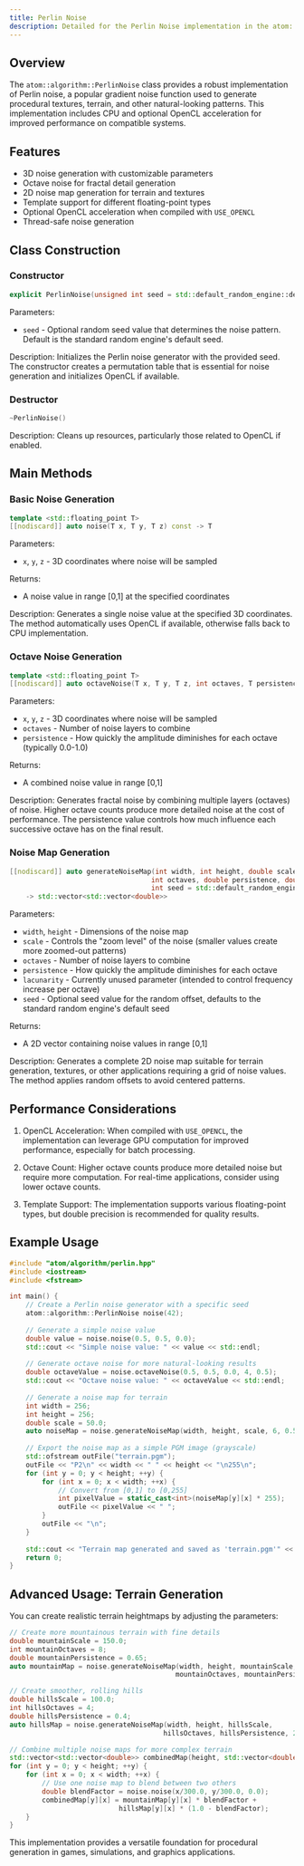 ```yaml
---
title: Perlin Noise
description: Detailed for the Perlin Noise implementation in the atom::algorithm namespace, including class methods, OpenCL and SIMD support, and example usage for generating procedural textures and terrains.
---
```


## Overview

The `atom::algorithm::PerlinNoise` class provides a robust implementation of Perlin noise, a popular gradient noise function used to generate procedural textures, terrain, and other natural-looking patterns. This implementation includes CPU and optional OpenCL acceleration for improved performance on compatible systems.

## Features

- 3D noise generation with customizable parameters
- Octave noise for fractal detail generation
- 2D noise map generation for terrain and textures
- Template support for different floating-point types
- Optional OpenCL acceleration when compiled with `USE_OPENCL`
- Thread-safe noise generation

## Class Construction

### Constructor

```cpp
explicit PerlinNoise(unsigned int seed = std::default_random_engine::default_seed)
```

Parameters:

- `seed` - Optional random seed value that determines the noise pattern. Default is the standard random engine's default seed.

Description:
Initializes the Perlin noise generator with the provided seed. The constructor creates a permutation table that is essential for noise generation and initializes OpenCL if available.

### Destructor

```cpp
~PerlinNoise()
```

Description:
Cleans up resources, particularly those related to OpenCL if enabled.

## Main Methods

### Basic Noise Generation

```cpp
template <std::floating_point T>
[[nodiscard]] auto noise(T x, T y, T z) const -> T
```

Parameters:

- `x`, `y`, `z` - 3D coordinates where noise will be sampled

Returns:

- A noise value in range [0,1] at the specified coordinates

Description:
Generates a single noise value at the specified 3D coordinates. The method automatically uses OpenCL if available, otherwise falls back to CPU implementation.

### Octave Noise Generation

```cpp
template <std::floating_point T>
[[nodiscard]] auto octaveNoise(T x, T y, T z, int octaves, T persistence) const -> T
```

Parameters:

- `x`, `y`, `z` - 3D coordinates where noise will be sampled
- `octaves` - Number of noise layers to combine
- `persistence` - How quickly the amplitude diminishes for each octave (typically 0.0-1.0)

Returns:

- A combined noise value in range [0,1]

Description:
Generates fractal noise by combining multiple layers (octaves) of noise. Higher octave counts produce more detailed noise at the cost of performance. The persistence value controls how much influence each successive octave has on the final result.

### Noise Map Generation

```cpp
[[nodiscard]] auto generateNoiseMap(int width, int height, double scale, 
                                   int octaves, double persistence, double lacunarity,
                                   int seed = std::default_random_engine::default_seed) const
    -> std::vector<std::vector<double>>
```

Parameters:

- `width`, `height` - Dimensions of the noise map
- `scale` - Controls the "zoom level" of the noise (smaller values create more zoomed-out patterns)
- `octaves` - Number of noise layers to combine
- `persistence` - How quickly the amplitude diminishes for each octave
- `lacunarity` - Currently unused parameter (intended to control frequency increase per octave)
- `seed` - Optional seed value for the random offset, defaults to the standard random engine's default seed

Returns:

- A 2D vector containing noise values in range [0,1]

Description:
Generates a complete 2D noise map suitable for terrain generation, textures, or other applications requiring a grid of noise values. The method applies random offsets to avoid centered patterns.

## Performance Considerations

1. OpenCL Acceleration: When compiled with `USE_OPENCL`, the implementation can leverage GPU computation for improved performance, especially for batch processing.

2. Octave Count: Higher octave counts produce more detailed noise but require more computation. For real-time applications, consider using lower octave counts.

3. Template Support: The implementation supports various floating-point types, but double precision is recommended for quality results.

## Example Usage

```cpp
#include "atom/algorithm/perlin.hpp"
#include <iostream>
#include <fstream>

int main() {
    // Create a Perlin noise generator with a specific seed
    atom::algorithm::PerlinNoise noise(42);
    
    // Generate a simple noise value
    double value = noise.noise(0.5, 0.5, 0.0);
    std::cout << "Simple noise value: " << value << std::endl;
    
    // Generate octave noise for more natural-looking results
    double octaveValue = noise.octaveNoise(0.5, 0.5, 0.0, 4, 0.5);
    std::cout << "Octave noise value: " << octaveValue << std::endl;
    
    // Generate a noise map for terrain
    int width = 256;
    int height = 256;
    double scale = 50.0;
    auto noiseMap = noise.generateNoiseMap(width, height, scale, 6, 0.5, 2.0);
    
    // Export the noise map as a simple PGM image (grayscale)
    std::ofstream outFile("terrain.pgm");
    outFile << "P2\n" << width << " " << height << "\n255\n";
    for (int y = 0; y < height; ++y) {
        for (int x = 0; x < width; ++x) {
            // Convert from [0,1] to [0,255]
            int pixelValue = static_cast<int>(noiseMap[y][x] * 255);
            outFile << pixelValue << " ";
        }
        outFile << "\n";
    }
    
    std::cout << "Terrain map generated and saved as 'terrain.pgm'" << std::endl;
    return 0;
}
```

## Advanced Usage: Terrain Generation

You can create realistic terrain heightmaps by adjusting the parameters:

```cpp
// Create more mountainous terrain with fine details
double mountainScale = 150.0;
int mountainOctaves = 8;
double mountainPersistence = 0.65;
auto mountainMap = noise.generateNoiseMap(width, height, mountainScale, 
                                         mountainOctaves, mountainPersistence, 2.0, 123);

// Create smoother, rolling hills
double hillsScale = 100.0;
int hillsOctaves = 4;
double hillsPersistence = 0.4;
auto hillsMap = noise.generateNoiseMap(width, height, hillsScale, 
                                      hillsOctaves, hillsPersistence, 2.0, 456);

// Combine multiple noise maps for more complex terrain
std::vector<std::vector<double>> combinedMap(height, std::vector<double>(width));
for (int y = 0; y < height; ++y) {
    for (int x = 0; x < width; ++x) {
        // Use one noise map to blend between two others
        double blendFactor = noise.noise(x/300.0, y/300.0, 0.0);
        combinedMap[y][x] = mountainMap[y][x] * blendFactor + 
                           hillsMap[y][x] * (1.0 - blendFactor);
    }
}
```

This implementation provides a versatile foundation for procedural generation in games, simulations, and graphics applications.
